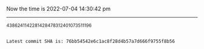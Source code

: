 Now the time is 2022-07-04 14:30:42 pm

---

<small>4386241142281428478312401073511196</small>

```txt

Latest commit SHA is: 76bb54542e6c1ac8f28d4b57a7d666f9755f8b56
```
